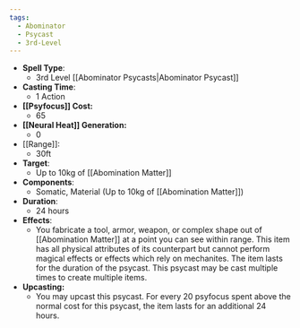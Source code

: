 ```yaml
---
tags:
  - Abominator
  - Psycast
  - 3rd-Level
---
```

- **Spell Type**:
	- 3rd Level [[Abominator Psycasts|Abominator Psycast]]
- **Casting Time**:
	- 1 Action
- **[[Psyfocus]] Cost:**
	- 65
- **[[Neural Heat]] Generation:**
	- 0
- [[Range]]:
	- 30ft
- **Target**:
	- Up to 10kg of [[Abomination Matter]]
- **Components**:
	- Somatic, Material (Up to 10kg of [[Abomination Matter]])
- **Duration**:
	- 24 hours
- **Effects**:
	- You fabricate a tool, armor, weapon, or complex shape out of [[Abomination Matter]] at a point you can see within range. This item has all physical attributes of its counterpart but cannot perform magical effects or effects which rely on mechanites. The item lasts for the duration of the psycast. This psycast may be cast multiple times to create multiple items.
- **Upcasting:**
	- You may upcast this psycast. For every 20 psyfocus spent above the normal cost for this psycast, the item lasts for an additional 24 hours.